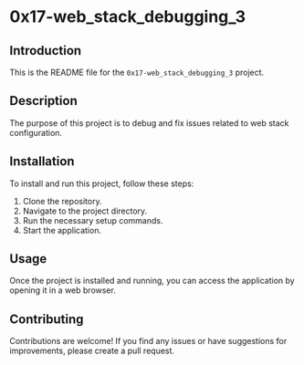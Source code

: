 # 0x17-web_stack_debugging_3
## Introduction
This is the README file for the `0x17-web_stack_debugging_3` project.

## Description
The purpose of this project is to debug and fix issues related to web stack configuration.

## Installation
To install and run this project, follow these steps:
1. Clone the repository.
2. Navigate to the project directory.
3. Run the necessary setup commands.
4. Start the application.

## Usage
Once the project is installed and running, you can access the application by opening it in a web browser.

## Contributing
Contributions are welcome! If you find any issues or have suggestions for improvements, please create a pull request.

